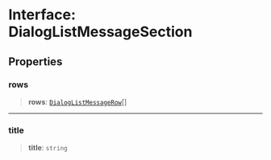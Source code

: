 # Interface: DialogListMessageSection

## Properties

### rows

> **rows**: [`DialogListMessageRow`](/api/structures/Dialog/interfaces/DialogListMessageRow.md)[]

***

### title

> **title**: `string`
